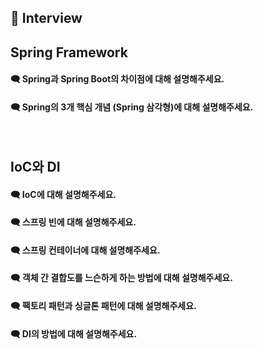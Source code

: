 ## 📝 Interview

## Spring Framework
#### 🗨 Spring과 Spring Boot의 차이점에 대해 설명해주세요.

#### 🗨 Spring의 3개 핵심 개념 (Spring 삼각형)에 대해 설명해주세요.

<br>

## IoC와 DI
#### 🗨 IoC에 대해 설명해주세요.

#### 🗨 스프링 빈에 대해 설명해주세요.

#### 🗨 스프링 컨테이너에 대해 설명해주세요.

#### 🗨 객체 간 결합도를 느슨하게 하는 방법에 대해 설명해주세요.

#### 🗨 팩토리 패턴과 싱글톤 패턴에 대해 설명해주세요.

#### 🗨 DI의 방법에 대해 설명해주세요. 
